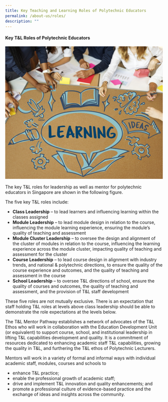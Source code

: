 ```yaml
---
title: Key Teaching and Learning Roles of Polytechnic Educators
permalink: /about-us/roles/
description: ""
---
```

#### Key T&L Roles of Polytechnic Educators

![](/images/66739244_ml.jpg)

The key T&L roles for leadership as well as mentor for polytechnic educators in Singapore are shown in the following figure.


The five key T&L roles include:

* <strong>Class Leadership</strong> – to lead learners and influencing learning within the classes assigned
* <strong>Module Leadership</strong> – to lead module design in relation to the course, influencing the module learning experience, ensuring the module’s quality of teaching and assessment
* <strong>Module Cluster Leadership</strong> – to oversee the design and alignment of the cluster of modules in relation to the course, influencing the learning experience across the module cluster, impacting quality of teaching and assessment for the cluster
* <strong>Course Leadership</strong> – to lead course design in alignment with industry trends, and national & polytechnic directions, to ensure the quality of the course experience and outcomes, and the quality of teaching and assessment in the course
* <strong>School Leadership</strong> – to oversee T&L directions of school, ensure the quality of courses and outcomes, the quality of teaching and assessment, and the provision of T&L staff development

These five roles are not mutually exclusive. There is an expectation that staff holding T&L roles at levels above class leadership should be able to demonstrate the role expectations at the levels below.

The T&L Mentor Pathway establishes a network of advocates of the T&L Ethos who will work in collaboration with the Education Development Unit (or equivalent) to support course, school, and institutional leadership in lifting T&L capabilities development and quality. It is a commitment of resources dedicated to enhancing academic staff T&L capabilities, growing the quality in T&L, and furthering the T&L ethos of Polytechnic Lecturers.

Mentors will work in a variety of formal and informal ways with individual academic staff, modules, courses and schools to

* enhance T&L practice;
* enable the professional growth of academic staff;
* drive and implement T&L innovation and quality enhancements; and
* promote a professional culture of evidence-based practice and the exchange of ideas and insights across the community.